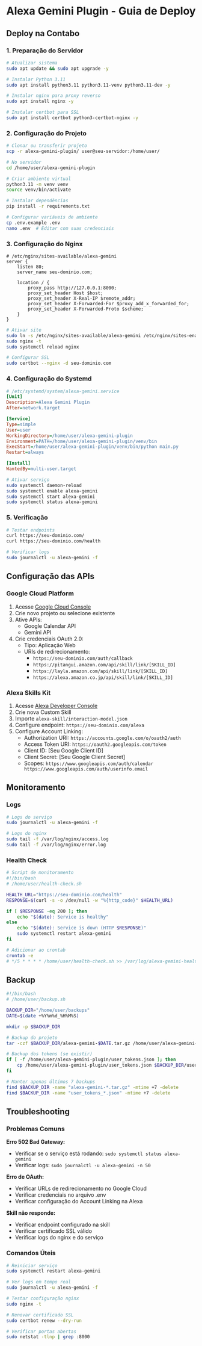 # Alexa Gemini Plugin - Guia de Deploy

## Deploy na Contabo

### 1. Preparação do Servidor

```bash
# Atualizar sistema
sudo apt update && sudo apt upgrade -y

# Instalar Python 3.11
sudo apt install python3.11 python3.11-venv python3.11-dev -y

# Instalar nginx para proxy reverso
sudo apt install nginx -y

# Instalar certbot para SSL
sudo apt install certbot python3-certbot-nginx -y
```

### 2. Configuração do Projeto

```bash
# Clonar ou transferir projeto
scp -r alexa-gemini-plugin/ user@seu-servidor:/home/user/

# No servidor
cd /home/user/alexa-gemini-plugin

# Criar ambiente virtual
python3.11 -m venv venv
source venv/bin/activate

# Instalar dependências
pip install -r requirements.txt

# Configurar variáveis de ambiente
cp .env.example .env
nano .env  # Editar com suas credenciais
```

### 3. Configuração do Nginx

```nginx
# /etc/nginx/sites-available/alexa-gemini
server {
    listen 80;
    server_name seu-dominio.com;

    location / {
        proxy_pass http://127.0.0.1:8000;
        proxy_set_header Host $host;
        proxy_set_header X-Real-IP $remote_addr;
        proxy_set_header X-Forwarded-For $proxy_add_x_forwarded_for;
        proxy_set_header X-Forwarded-Proto $scheme;
    }
}
```

```bash
# Ativar site
sudo ln -s /etc/nginx/sites-available/alexa-gemini /etc/nginx/sites-enabled/
sudo nginx -t
sudo systemctl reload nginx

# Configurar SSL
sudo certbot --nginx -d seu-dominio.com
```

### 4. Configuração do Systemd

```ini
# /etc/systemd/system/alexa-gemini.service
[Unit]
Description=Alexa Gemini Plugin
After=network.target

[Service]
Type=simple
User=user
WorkingDirectory=/home/user/alexa-gemini-plugin
Environment=PATH=/home/user/alexa-gemini-plugin/venv/bin
ExecStart=/home/user/alexa-gemini-plugin/venv/bin/python main.py
Restart=always

[Install]
WantedBy=multi-user.target
```

```bash
# Ativar serviço
sudo systemctl daemon-reload
sudo systemctl enable alexa-gemini
sudo systemctl start alexa-gemini
sudo systemctl status alexa-gemini
```

### 5. Verificação

```bash
# Testar endpoints
curl https://seu-dominio.com/
curl https://seu-dominio.com/health

# Verificar logs
sudo journalctl -u alexa-gemini -f
```

## Configuração das APIs

### Google Cloud Platform

1. Acesse [Google Cloud Console](https://console.cloud.google.com/)
2. Crie novo projeto ou selecione existente
3. Ative APIs:
   - Google Calendar API
   - Gemini API
4. Crie credenciais OAuth 2.0:
   - Tipo: Aplicação Web
   - URIs de redirecionamento:
     - `https://seu-dominio.com/auth/callback`
     - `https://pitangui.amazon.com/api/skill/link/[SKILL_ID]`
     - `https://layla.amazon.com/api/skill/link/[SKILL_ID]`
     - `https://alexa.amazon.co.jp/api/skill/link/[SKILL_ID]`

### Alexa Skills Kit

1. Acesse [Alexa Developer Console](https://developer.amazon.com/alexa/console/ask)
2. Crie nova Custom Skill
3. Importe `alexa-skill/interaction-model.json`
4. Configure endpoint: `https://seu-dominio.com/alexa`
5. Configure Account Linking:
   - Authorization URI: `https://accounts.google.com/o/oauth2/auth`
   - Access Token URI: `https://oauth2.googleapis.com/token`
   - Client ID: [Seu Google Client ID]
   - Client Secret: [Seu Google Client Secret]
   - Scopes: `https://www.googleapis.com/auth/calendar https://www.googleapis.com/auth/userinfo.email`

## Monitoramento

### Logs

```bash
# Logs do serviço
sudo journalctl -u alexa-gemini -f

# Logs do nginx
sudo tail -f /var/log/nginx/access.log
sudo tail -f /var/log/nginx/error.log
```

### Health Check

```bash
# Script de monitoramento
#!/bin/bash
# /home/user/health-check.sh

HEALTH_URL="https://seu-dominio.com/health"
RESPONSE=$(curl -s -o /dev/null -w "%{http_code}" $HEALTH_URL)

if [ $RESPONSE -eq 200 ]; then
    echo "$(date): Service is healthy"
else
    echo "$(date): Service is down (HTTP $RESPONSE)"
    sudo systemctl restart alexa-gemini
fi
```

```bash
# Adicionar ao crontab
crontab -e
# */5 * * * * /home/user/health-check.sh >> /var/log/alexa-gemini-health.log
```

## Backup

```bash
#!/bin/bash
# /home/user/backup.sh

BACKUP_DIR="/home/user/backups"
DATE=$(date +%Y%m%d_%H%M%S)

mkdir -p $BACKUP_DIR

# Backup do projeto
tar -czf $BACKUP_DIR/alexa-gemini-$DATE.tar.gz /home/user/alexa-gemini-plugin

# Backup dos tokens (se existir)
if [ -f /home/user/alexa-gemini-plugin/user_tokens.json ]; then
    cp /home/user/alexa-gemini-plugin/user_tokens.json $BACKUP_DIR/user_tokens_$DATE.json
fi

# Manter apenas últimos 7 backups
find $BACKUP_DIR -name "alexa-gemini-*.tar.gz" -mtime +7 -delete
find $BACKUP_DIR -name "user_tokens_*.json" -mtime +7 -delete
```

## Troubleshooting

### Problemas Comuns

**Erro 502 Bad Gateway:**
- Verificar se o serviço está rodando: `sudo systemctl status alexa-gemini`
- Verificar logs: `sudo journalctl -u alexa-gemini -n 50`

**Erro de OAuth:**
- Verificar URLs de redirecionamento no Google Cloud
- Verificar credenciais no arquivo .env
- Verificar configuração do Account Linking na Alexa

**Skill não responde:**
- Verificar endpoint configurado na skill
- Verificar certificado SSL válido
- Verificar logs do nginx e do serviço

### Comandos Úteis

```bash
# Reiniciar serviço
sudo systemctl restart alexa-gemini

# Ver logs em tempo real
sudo journalctl -u alexa-gemini -f

# Testar configuração nginx
sudo nginx -t

# Renovar certificado SSL
sudo certbot renew --dry-run

# Verificar portas abertas
sudo netstat -tlnp | grep :8000
```

